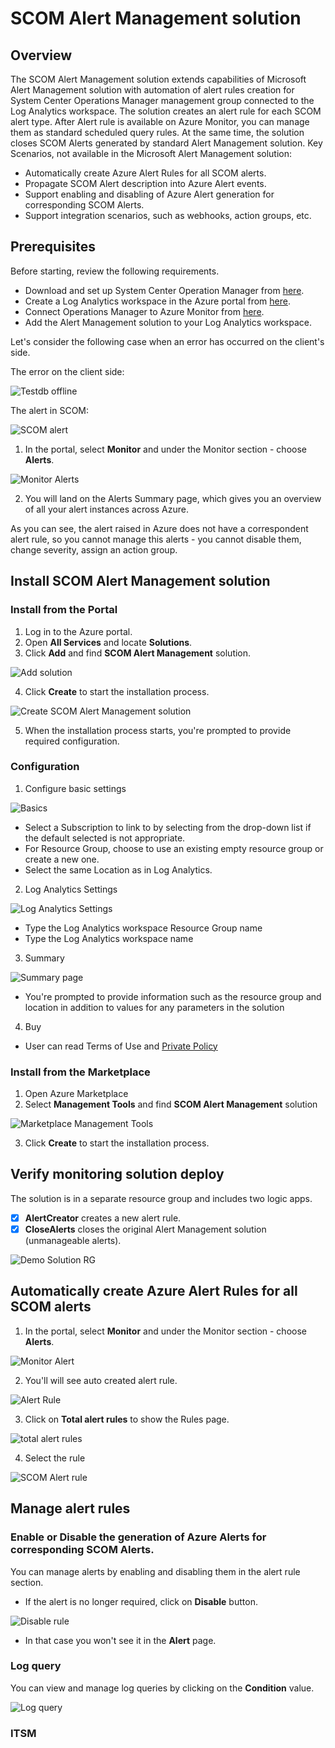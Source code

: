 # SCOM Alert Management solution

## Overview

The SCOM Alert Management solution extends capabilities of Microsoft Alert Management solution with automation of alert rules creation for System Center Operations Manager management group connected to the Log Analytics workspace. The solution creates an alert rule for each SCOM alert type. After Alert rule is available on Azure Monitor, you can manage them as standard scheduled query rules. At the same time, the solution closes SCOM Alerts generated by standard Alert Management solution. Key Scenarios, not available in the Microsoft Alert Management solution:

- Automatically create Azure Alert Rules for all SCOM alerts.
- Propagate SCOM Alert description into Azure Alert events.
- Support enabling and disabling of Azure Alert generation for corresponding SCOM Alerts.
- Support integration scenarios, such as webhooks, action groups, etc.

## Prerequisites

Before starting, review the following requirements.

- Download and set up System Center Operation Manager from [here](https://docs.microsoft.com/en-us/system-center/scom/manage-operations-guide-overview?view=sc-om-1807).
- Create a Log Analytics workspace in the Azure portal from [here](https://docs.microsoft.com/en-us/azure/azure-monitor/learn/quick-create-workspace).
- Connect Operations Manager to Azure Monitor from [here](https://docs.microsoft.com/en-us/azure/azure-monitor/platform/om-agents).
- Add the Alert Management solution to your Log Analytics workspace.

Let's consider the following case when an error has occurred on the client's side.

The error on the client side:

![Testdb offline](./media/testdb_offline.jpg)

The alert in SCOM:

![SCOM alert](./media/SCOM2016RTMs_alert.jpg)

1. In the portal, select **Monitor** and under the Monitor section - choose **Alerts**.

![Monitor Alerts](./media/monitor_alerts.jpg)

2. You will land on the Alerts Summary page, which gives you an overview of all your alert instances across Azure.

<!--jpg without rule -->

As you can see, the alert raised in Azure does not have a correspondent alert rule, so you cannot manage this alerts - you cannot disable them, change severity, assign an action group.

## Install SCOM Alert Management solution

### Install from the Portal

1. Log in to the Azure portal.
2. Open **All Services** and locate **Solutions**.
3. Click **Add** and find **SCOM Alert Management** solution.

![Add solution](./media/add_solution.jpg)

4. Click **Create** to start the installation process.

![Create SCOM Alert Management solution](./media/scom_am_create_page.jpg)

5. When the installation process starts, you're prompted to provide required configuration.

### Configuration

1. Configure basic settings

![Basics](./media/create_basics_example.jpg)

- Select a Subscription to link to by selecting from the drop-down list if the default selected is not appropriate.
- For Resource Group, choose to use an existing empty resource group or create a new one.
- Select the same Location as in Log Analytics.

2. Log Analytics Settings

![Log Analytics Settings](./media/log_analytics_settings_example.jpg)

- Type the Log Analytics workspace Resource Group name
- Type the Log Analytics workspace name

3. Summary

![Summary page](./media/summary.jpg)

- You're prompted to provide information such as the resource group and location in addition to values for any parameters in the solution

4. Buy

- User can read Terms of Use and [Private Policy](https://www.viacode.com/viacode-privacy-statement)

### Install from the Marketplace

1. Open Azure Marketplace
2. Select **Management Tools** and find **SCOM Alert Management** solution

![Marketplace Management Tools](./media/marketplace_management_tools.jpg)

3. Click **Create** to start the installation process.

## Verify monitoring solution deploy

The solution is in a separate resource group and includes two logic apps.

- [x] **AlertCreator** creates a new alert rule.
- [x] **CloseAlerts** closes the original Alert Management solution (unmanageable alerts).

![Demo Solution RG](./media/demo_solution_rg.jpg)

## Automatically create Azure Alert Rules for all SCOM alerts

1. In the portal, select **Monitor** and under the Monitor section - choose **Alerts**.

![Monitor Alert](./media/monitor_alerts.jpg)

2. You'll will see auto created alert rule.

![Alert Rule](./media/alert_rule.jpg)

3. Click on **Total alert rules** to show the Rules page.

![total alert rules](./media/rule.jpg)

4. Select the rule

![SCOM Alert rule](./media/Rule_drillon.jpg)

<!-- <Description?> -->

## Manage alert rules

### Enable or Disable the generation of Azure Alerts for corresponding SCOM Alerts.

You can manage alerts by enabling and disabling them in the alert rule section.
<!-- In the Rule page , you can select multiple alert rules and enable/disable them. This might be useful when certain target resources need to be put under maintenance-->

 - If the alert is no longer required, click on **Disable** button. 

![Disable rule](./media/disable_rule.jpg)

- In that case you won't see it in the **Alert** page.

<!-- -->

### Log query

You can view and manage log queries by clicking on the **Condition** value.

![Log query](./media/log_query.jpg)

### ITSM

